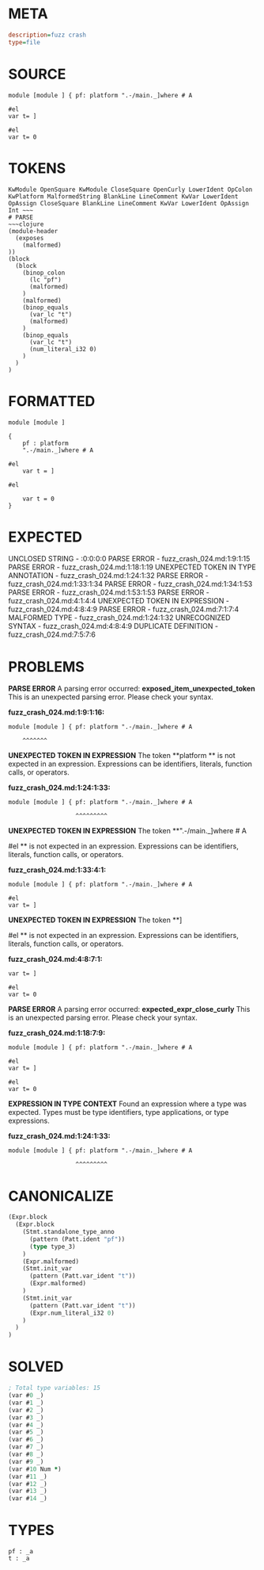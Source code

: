 # META
~~~ini
description=fuzz crash
type=file
~~~
# SOURCE
~~~roc
module [module ] { pf: platform ".-/main._]where # A

#el
var t= ]

#el
var t= 0
~~~
# TOKENS
~~~text
KwModule OpenSquare KwModule CloseSquare OpenCurly LowerIdent OpColon KwPlatform MalformedString BlankLine LineComment KwVar LowerIdent OpAssign CloseSquare BlankLine LineComment KwVar LowerIdent OpAssign Int ~~~
# PARSE
~~~clojure
(module-header
  (exposes
    (malformed)
))
(block
  (block
    (binop_colon
      (lc "pf")
      (malformed)
    )
    (malformed)
    (binop_equals
      (var_lc "t")
      (malformed)
    )
    (binop_equals
      (var_lc "t")
      (num_literal_i32 0)
    )
  )
)
~~~
# FORMATTED
~~~roc
module [module ]

{
	pf : platform 
	".-/main._]where # A

#el
	var t = ]

#el

	var t = 0
}
~~~
# EXPECTED
UNCLOSED STRING - :0:0:0:0
PARSE ERROR - fuzz_crash_024.md:1:9:1:15
PARSE ERROR - fuzz_crash_024.md:1:18:1:19
UNEXPECTED TOKEN IN TYPE ANNOTATION - fuzz_crash_024.md:1:24:1:32
PARSE ERROR - fuzz_crash_024.md:1:33:1:34
PARSE ERROR - fuzz_crash_024.md:1:34:1:53
PARSE ERROR - fuzz_crash_024.md:1:53:1:53
PARSE ERROR - fuzz_crash_024.md:4:1:4:4
UNEXPECTED TOKEN IN EXPRESSION - fuzz_crash_024.md:4:8:4:9
PARSE ERROR - fuzz_crash_024.md:7:1:7:4
MALFORMED TYPE - fuzz_crash_024.md:1:24:1:32
UNRECOGNIZED SYNTAX - fuzz_crash_024.md:4:8:4:9
DUPLICATE DEFINITION - fuzz_crash_024.md:7:5:7:6
# PROBLEMS
**PARSE ERROR**
A parsing error occurred: **exposed_item_unexpected_token**
This is an unexpected parsing error. Please check your syntax.

**fuzz_crash_024.md:1:9:1:16:**
```roc
module [module ] { pf: platform ".-/main._]where # A
```
        ^^^^^^^


**UNEXPECTED TOKEN IN EXPRESSION**
The token **platform ** is not expected in an expression.
Expressions can be identifiers, literals, function calls, or operators.

**fuzz_crash_024.md:1:24:1:33:**
```roc
module [module ] { pf: platform ".-/main._]where # A
```
                       ^^^^^^^^^


**UNEXPECTED TOKEN IN EXPRESSION**
The token **".-/main._]where # A

#el
** is not expected in an expression.
Expressions can be identifiers, literals, function calls, or operators.

**fuzz_crash_024.md:1:33:4:1:**
```roc
module [module ] { pf: platform ".-/main._]where # A

#el
var t= ]
```


**UNEXPECTED TOKEN IN EXPRESSION**
The token **]

#el
** is not expected in an expression.
Expressions can be identifiers, literals, function calls, or operators.

**fuzz_crash_024.md:4:8:7:1:**
```roc
var t= ]

#el
var t= 0
```


**PARSE ERROR**
A parsing error occurred: **expected_expr_close_curly**
This is an unexpected parsing error. Please check your syntax.

**fuzz_crash_024.md:1:18:7:9:**
```roc
module [module ] { pf: platform ".-/main._]where # A

#el
var t= ]

#el
var t= 0
```


**EXPRESSION IN TYPE CONTEXT**
Found an expression where a type was expected.
Types must be type identifiers, type applications, or type expressions.

**fuzz_crash_024.md:1:24:1:33:**
```roc
module [module ] { pf: platform ".-/main._]where # A
```
                       ^^^^^^^^^


# CANONICALIZE
~~~clojure
(Expr.block
  (Expr.block
    (Stmt.standalone_type_anno
      (pattern (Patt.ident "pf"))
      (type type_3)
    )
    (Expr.malformed)
    (Stmt.init_var
      (pattern (Patt.var_ident "t"))
      (Expr.malformed)
    )
    (Stmt.init_var
      (pattern (Patt.var_ident "t"))
      (Expr.num_literal_i32 0)
    )
  )
)
~~~
# SOLVED
~~~clojure
; Total type variables: 15
(var #0 _)
(var #1 _)
(var #2 _)
(var #3 _)
(var #4 _)
(var #5 _)
(var #6 _)
(var #7 _)
(var #8 _)
(var #9 _)
(var #10 Num *)
(var #11 _)
(var #12 _)
(var #13 _)
(var #14 _)
~~~
# TYPES
~~~roc
pf : _a
t : _a
~~~
